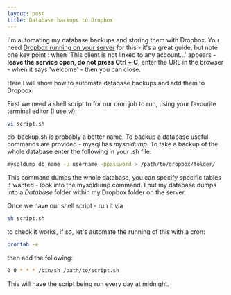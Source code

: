 ```yaml
---
layout: post
title: Database backups to Dropbox
---
```


I'm automating my database backups and storing them with Dropbox. You need [Dropbox running on your server](http://buildcontext.com/blog/2012/dropbox-linux-ubuntu-ec2-linode-selective-sync) for this - it's a great guide, but note one key point : when 'This client is not linked to any account...' appears - **leave the service open, do not press Ctrl + C**, enter the URL in the browser - when it says 'welcome' - then you can close.

Here I will show how to automate database backups and add them to Dropbox:

First we need a shell script to for our cron job to run, using your favourite terminal editor (I use *vi*):
``` bash
vi script.sh
```
db-backup.sh is probably a better name. To backup a database useful commands are provided - mysql has *mysqldump*. To take a backup of the whole database enter the following in your .sh file:
``` bash
mysqldump db_name -u username -ppassword > /path/to/dropbox/folder/
```
This command dumps the whole database, you can specify specific tables if wanted - look into the mysqldump command. I put my database dumps into a *Database* folder within my Dropbox folder on the server.


Once we have our shell script - run it via
``` bash
sh script.sh
```
to check it works, if so, let's automate the running of this with a cron:
``` bash
crontab -e
```
then add the following:
``` bash
0 0 * * * /bin/sh /path/to/script.sh
```
This will have the script being run every day at midnight.
